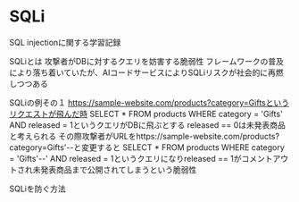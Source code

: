 # SQLi
SQL injectionに関する学習記録

SQLiとは
攻撃者がDBに対するクエリを妨害する脆弱性
フレームワークの普及により落ち着いていたが、AIコードサービスによりSQLiリスクが社会的に再燃しつつある


SQLiの例その１
https://sample-website.com/products?category=Giftsというリクエストが飛んだ時
SELECT * FROM products WHERE category = 'Gifts' AND released = 1というクエリがDBに飛ぶとする released == 0は未発表商品と考えられる
その際攻撃者がURLをhttps://sample-website.com/products?category=Gifts'--と変更すると
SELECT * FROM products WHERE category = 'Gifts'--' AND released = 1というクエリになりreleased == 1がコメントアウトされ未発表商品まで公開されてしまうという脆弱性



SQLiを防ぐ方法




